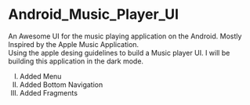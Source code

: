 # Android_Music_Player_UI
<p>An Awesome UI for the music playing application on the Android. Mostly Inspired by the Apple Music Application.<br>
Using the apple desing guidelines to build a Music player UI. I will be building this application in the dark mode.</p>
<p>
  <ol type="I">
    <li>Added Menu</li>
    <li>Added Bottom Navigation</li>
    <li>Added Fragments</li>
  </ol>
</p>
